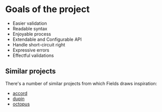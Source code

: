 # Goals of the project

- Easier validation
- Readable syntax
- Enjoyable process
- Extendable and Configurable API
- Handle short-circuit right
- Expressive errors
- Effectful validations

## Similar projects

There's a number of similar projects from which Fields draws inspiration:

- [accord](https://github.com/wix/accord)
- [dupin](https://github.com/yakivy/dupin)
- [octopus](https://github.com/krzemin/octopus)
